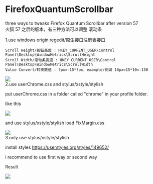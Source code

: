 # FirefoxQuantumScrollbar

three ways to tweaks Firefox Quantum Scrollbar after version 57<br>
火狐 57 之后的版本，有三种方法可以调整 滚动条

1.use windows origin regedit/原生接口注册表接口


    Scroll Height/按钮高度 : HKEY_CURRENT_USER\Control Panel\Desktop\WindowMetrics\ScrollHeight
    Scroll Width/滚动条宽度 : HKEY_CURRENT_USER\Control Panel\Desktop\WindowMetrics\ScrollWidth
    Value Convert/转换数值 : ?px=-15*?px，example/例如 10px=15*10=-150
    
<img src=https://raw.githubusercontent.com/catcat520/FirefoxQuantumScrollbar/master/img/%E6%B3%A8%E5%86%8C%E8%A1%A8%E8%B0%83%E6%95%B4%E6%BB%9A%E5%8A%A8%E6%9D%A1.png>
<br>
2.use userChrome.css and stylus/xstyle/stylish

put userChrome.css in a folder called "chrome" in your profile folder.

like this

<img src=https://raw.githubusercontent.com/catcat520/FirefoxQuantumScrollbar/master/img/userChrome.css.jpg>

and use stylus/xstyle/stylish load FixMargin.css

<img src=https://raw.githubusercontent.com/catcat520/FirefoxQuantumScrollbar/master/img/stylus.jpg>

<br>
3.only use stylus/xstyle/stylish

install styles https://userstyles.org/styles/149652/

i recommend to use first way or second way

Result

<img src=https://raw.githubusercontent.com/catcat520/FirefoxQuantumScrollbar/master/img/result.jpg>


